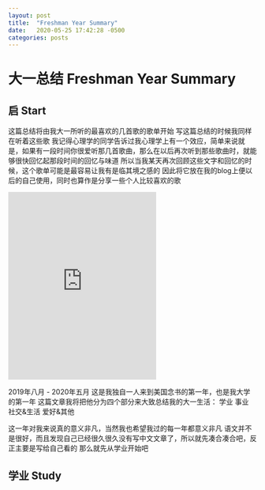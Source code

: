 ```yaml
---
layout: post
title:  "Freshman Year Summary"
date:   2020-05-25 17:42:28 -0500
categories: posts
---
```

# 大一总结 Freshman Year Summary
## 启 Start
这篇总结将由我大一所听的最喜欢的几首歌的歌单开始
写这篇总结的时候我同样在听着这些歌
我记得心理学的同学告诉过我心理学上有一个效应，简单来说就是，如果有一段时间你很爱听那几首歌曲，那么在以后再次听到那些歌曲时，就能够很快回忆起那段时间的回忆与味道
所以当我某天再次回顾这些文字和回忆的时候，这个歌单可能是最容易让我有是临其境之感的
因此将它放在我的blog上便以后的自己使用，同时也算作是分享一些个人比较喜欢的歌

<iframe src="https://open.spotify.com/embed/playlist/1q70z2yAwscejk2ZPW8LTk" width="300" height="380" frameborder="0" allowtransparency="true" allow="encrypted-media"></iframe>

2019年八月 - 2020年五月
这是我独自一人来到美国念书的第一年，也是我大学的第一年
这篇文章我将把他分为四个部分来大致总结我的大一生活：
学业
事业
社交&生活
爱好&其他

这一年对我来说真的意义非凡，当然我也希望我过的每一年都意义非凡
语文并不是很好，而且发现自己已经很久很久没有写中文文章了，所以就先凑合凑合吧，反正主要是写给自己看的
那么就先从学业开始吧

## 学业 Study

